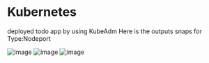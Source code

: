 # Kubernetes
deployed todo app by using KubeAdm
Here is the outputs snaps for Type:Nodeport

![image](https://user-images.githubusercontent.com/125451289/234487530-76539405-8a09-4b67-a5ee-82d09129b3bc.png)
![image](https://user-images.githubusercontent.com/125451289/234487604-b37bd807-5cc3-4f13-ab13-97b9988b066b.png)
![image](https://user-images.githubusercontent.com/125451289/234488052-6c44975d-75b2-46c6-a6af-71f2550aae69.png)

